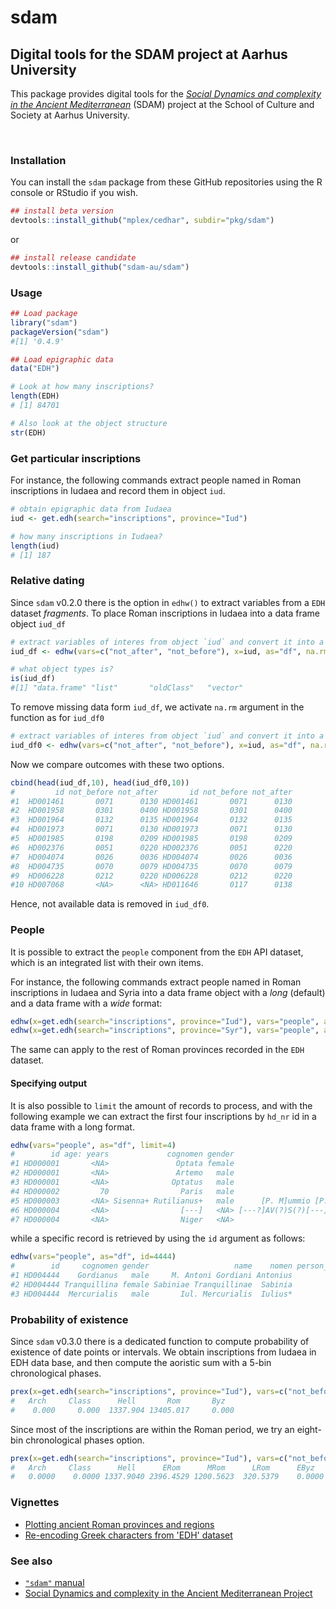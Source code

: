 # sdam

## Digital tools for the SDAM project at Aarhus University

This package provides digital tools for the [*Social Dynamics and complexity
in the Ancient Mediterranean*](https://sdam-au.github.io/sdam-au/) (SDAM) project 
at the School of Culture and Society at Aarhus University.



<br/>

### Installation

You can install the `sdam` package from these GitHub repositories using the R console or RStudio if you wish.

```r
## install beta version
devtools::install_github("mplex/cedhar", subdir="pkg/sdam")
```
or 

```r
## install release candidate
devtools::install_github("sdam-au/sdam")
```


### Usage

```r
## Load package
library("sdam")
packageVersion("sdam")
#[1] '0.4.9'
```

```r
## Load epigraphic data
data("EDH")
```

```r
# Look at how many inscriptions?
length(EDH)
# [1] 84701
```


```r
# Also look at the object structure
str(EDH)
```


### Get particular inscriptions

For instance, the following commands extract people named in Roman inscriptions in Iudaea and record them 
in object `iud`.


```r
# obtain epigraphic data from Iudaea
iud <- get.edh(search="inscriptions", province="Iud")
```

```r
# how many inscriptions in Iudaea?
length(iud)
# [1] 187
```


### Relative dating

Since `sdam` v0.2.0 there is the option in `edhw()` to extract variables from a `EDH` dataset *fragments*. 
To place Roman inscriptions in Iudaea into a data frame object `iud_df`

```r
# extract variables of interes from object `iud` and convert it into a data frame
iud_df <- edhw(vars=c("not_after", "not_before"), x=iud, as="df", na.rm=FALSE)

# what object types is?
is(iud_df)
#[1] "data.frame" "list"       "oldClass"   "vector"  
```


To remove missing data form `iud_df`, we activate `na.rm` argument in the function as for `iud_df0`

```r
# extract variables of interes from object `iud` and convert it into a data frame
iud_df0 <- edhw(vars=c("not_after", "not_before"), x=iud, as="df", na.rm=TRUE)
```

Now we compare outcomes with these two options.

```r
cbind(head(iud_df,10), head(iud_df0,10))
#         id not_before not_after       id not_before not_after
#1  HD001461       0071      0130 HD001461       0071      0130
#2  HD001958       0301      0400 HD001958       0301      0400
#3  HD001964       0132      0135 HD001964       0132      0135
#4  HD001973       0071      0130 HD001973       0071      0130
#5  HD001985       0198      0209 HD001985       0198      0209
#6  HD002376       0051      0220 HD002376       0051      0220
#7  HD004074       0026      0036 HD004074       0026      0036
#8  HD004735       0070      0079 HD004735       0070      0079
#9  HD006228       0212      0220 HD006228       0212      0220
#10 HD007068       <NA>      <NA> HD011646       0117      0138
```

Hence, not available data is removed in `iud_df0`.



### People

It is possible to extract the `people` component from the `EDH` API dataset, which is an integrated list with their own items.

For instance, the following commands extract people named in Roman inscriptions in Iudaea and Syria into a data frame object 
with a *long* (default) and a data frame with a *wide* format:

```r
edhw(x=get.edh(search="inscriptions", province="Iud"), vars="people", as="df")
edhw(x=get.edh(search="inscriptions", province="Syr"), vars="people", as="df", wide=TRUE)
```

The same can apply to the rest of Roman provinces recorded in the `EDH` dataset.


#### Specifying output

It is also possible to `limit` the amount of records to process, and with the following example we can extract the first four 
inscriptions by `hd_nr` id in a data frame with a long format.

```r
edhw(vars="people", as="df", limit=4)
#        id age: years             cognomen gender                                              name    nomen person_id praenomen           status   tribus
#1 HD000001       <NA>               Optata female                               Noniae P.f. Optatae    Nonia         1      <NA>             <NA>     <NA>
#2 HD000001       <NA>               Artemo   male                                 C. Iulio Artemoni   Iulius         2        C.             <NA>     <NA>
#3 HD000001       <NA>              Optatus   male                            C. Iulius C.f. Optatus   Iulius         3        C.             <NA>     <NA>
#4 HD000002         70                Paris   male                                  C. Sextius Paris  Sextius         1        C.             <NA>     <NA>
#5 HD000003       <NA> Sisenna+ Rutilianus+   male      [P. M]ummio [P.f. Gal. S]isenna[e Rutiliano] Mummius+         1       P.+ senatorial order Galeria+
#6 HD000004       <NA>                [---]   <NA> [---?]AV(?)S(?)[---]L(?)L(?)A M. Porci Nigri ser.     <NA>         1      <NA>           slaves     <NA>
#7 HD000004       <NA>                Niger   <NA>                                    M. Porci Nigri  Porcius         2        M.             <NA>     <NA>
```

while a specific record is retrieved by using the `id` argument as follows:


```r
edhw(vars="people", as="df", id=4444)
#        id     cognomen gender                   name    nomen person_id praenomen           status
#1 HD004444    Gordianus   male     M. Antoni Gordiani Antonius         1        M.             <NA>
#2 HD004444 Tranquillina female Sabiniae Tranquillinae  Sabinia         2      <NA>             <NA>
#3 HD004444  Mercurialis   male       Iul. Mercurialis  Iulius*         3      <NA> equestrian order
```


### Probability of existence

Since `sdam` v0.3.0 there is a dedicated function to compute probability of existence of date points or intervals. 
We obtain inscriptions from Iudaea in EDH data base, and then compute the aoristic sum with a 5-bin chronological phases. 

```r
prex(x=get.edh(search="inscriptions", province="Iud"), vars=c("not_before", "not_after"), cp="bin5")
#   Arch     Class      Hell       Rom       Byz 
#    0.000     0.000  1337.904 13405.017     0.000
```

Since most of the inscriptions are within the Roman period, we try an eight-bin chronological phases option. 

```r
prex(x=get.edh(search="inscriptions", province="Iud"), vars=c("not_before", "not_after"), cp="bin8")
#   Arch     Class      Hell      ERom      MRom      LRom      EByz      LByz 
#   0.0000    0.0000 1337.9040 2396.4529 1200.5623  320.5379    0.0000    0.0000
```




### Vignettes

* [Plotting ancient Roman provinces and regions](https://sdam-au.github.io/sdam/articles/RomanProvs.html)
* [Re-encoding Greek characters from 'EDH' dataset](https://sdam-au.github.io/sdam/articles/Encoding.html)


<!-- Look at the ['sdam' R package documentation](https://sdam-au.github.io/sdam/) to find more about the distinct variables in `EDH` dataset 
and applications with the different functions. -->


### See also
* [`"sdam"` manual](https://github.com/mplex/cedhar/blob/master/typesetting/reports/sdam.pdf)
* [Social Dynamics and complexity in the Ancient Mediterranean Project](https://sdam-au.github.io/sdam-au/)

